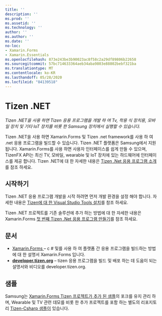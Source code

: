 ```yaml
---
title: ''
description: ''
ms.prod: ''
ms.assetid: ''
ms.technology: ''
author: ''
ms.author: ''
ms.date: ''
no-loc:
- Xamarin.Forms
- Xamarin.Essentials
ms.openlocfilehash: 873e243be3b90023ac8f58c2a29df89806b22658
ms.sourcegitcommit: 57bc714633364aeb34aba9803e88802bebf321ba
ms.translationtype: MT
ms.contentlocale: ko-KR
ms.lasthandoff: 05/28/2020
ms.locfileid: "84139518"
---
```

# <a name="tizen-net"></a>Tizen .NET

_Tizen .NET을 사용 하면 Tizen 응용 프로그램을 개발 하 여 Tv, 착용 식 장치용, 모바일 장치 및 기타 IoT 장치를 비롯 한 Samsung 장치에서 실행할 수 있습니다._

Tizen .NET을 사용 하면 Xamarin.Forms 및 Tizen .net framework를 사용 하 여 .net 응용 프로그램을 빌드할 수 있습니다. Tizen .NET 플랫폼은 Samsung에서 지원 됩니다. Xamarin.Forms를 사용 하면 사용자 인터페이스를 쉽게 만들 수 있으며, TizenFX API는 최신 TV, 모바일, wearable 및 IoT 장치에 있는 하드웨어에 인터페이스를 제공 합니다. Tizen .NET에 대 한 자세한 내용은 [Tizen .Net 응용 프로그램 소개](https://developer.tizen.org/development/training/.net-application)를 참조 하세요.

## <a name="get-started"></a>시작하기

Tizen .NET 응용 프로그램 개발을 시작 하려면 먼저 개발 환경을 설정 해야 합니다. 자세한 내용은 [Tizen에 대 한 Visual Studio Tools 설치](https://developer.tizen.org/development/visual-studio-tools-tizen/installing-visual-studio-tools-tizen)를 참조 하세요.

Tizen .NET 프로젝트를 기존 솔루션에 추가 하는 방법에 대 한 자세한 내용은 Xamarin.Forms [첫 번째 Tizen .Net 응용 프로그램 만들기](https://developer.tizen.org/development/training/.net-application/creating-your-first-tizen-.net-application)를 참조 하세요.

## <a name="documentation"></a>문서

- [ Xamarin.Forms ](~/xamarin-forms/index.yml) &ndash; c # 및를 사용 하 여 플랫폼 간 응용 프로그램을 빌드하는 방법에 대 한 설명서 Xamarin.Forms 입니다.
- [**developer.tizen.org**](https://developer.tizen.org/development) &ndash; tizen 응용 프로그램을 빌드 및 배포 하는 데 도움이 되는 설명서와 비디오를 developer.tizen.org.

## <a name="samples"></a>샘플

Samsung는 [ Xamarin.Forms Tizen 프로젝트가 추가 된 샘플](https://github.com/Samsung/xamarin-forms-samples)의 포크를 유지 관리 하며, Wearable 및 TV 관련 데모를 비롯 한 추가 프로젝트를 포함 하는 별도의 리포지토리 [Tizen-Csharp 샘플이](https://github.com/Samsung/Tizen-CSharp-Samples) 있습니다.
